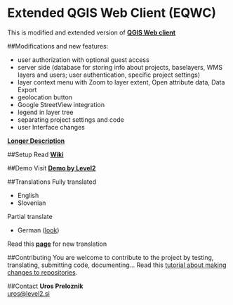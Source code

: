 Extended QGIS Web Client (EQWC)
===============================

This is modified and extended version of **[QGIS Web client](https://github.com/qgis/QGIS-Web-Client)**

##Modifications and new features:
* user authorization with optional guest access
* server side (database for storing info about projects, baselayers, WMS layers and users; user authentication, specific project settings)
* layer context menu with Zoom to layer extent, Open attribute data, Data Export
* geolocation button
* Google StreetView integration
* legend in layer tree
* separating project settings and code
* user Interface changes

**[Longer Description](http://level2.si/index.php/2015/06/14/whats-new-in-extended-qgis-web-client/)**

##Setup
Read **[Wiki](../../wiki)**

##Demo
Visit **[Demo by Level2](http://level2.si/gisapp/eu_demo)**

##Translations
Fully translated
* English
* Slovenian

Partial translate
* German ([look](https://github.com/uprel/gisapp/issues/7))

Read this **[page](../../wiki/6.-Translations)** for new translation

##Contributing
You are welcome to contribute to the project by testing, translating, submitting code, documenting... 
Read this [tutorial about making changes to repositories](https://help.github.com/articles/fork-a-repo/).

##Contact
**Uros Preloznik**<br>
uros@level2.si
